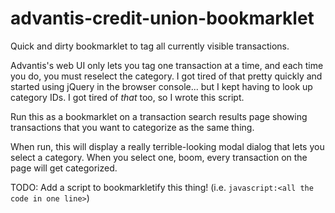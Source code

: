 # advantis-credit-union-bookmarklet

Quick and dirty bookmarklet to tag all currently visible transactions.

Advantis's web UI only lets you tag one transaction at a time, and each time you do, you must reselect the category. I got tired of that pretty quickly and started using jQuery in the browser console... but I kept having to look up category IDs. I got tired of _that_ too, so I wrote this script.

Run this as a bookmarklet on a transaction search results page showing transactions that you want to categorize as the same thing.

When run, this will display a really terrible-looking modal dialog that lets you select a category. When you select one, boom, every transaction on the page will get categorized.

TODO: Add a script to bookmarkletify this thing! (i.e. `javascript:<all the code in one line>`)
